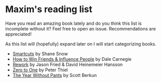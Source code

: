 # Maxim's reading list

Have you read an amazing book lately and do you think this list is incomplete without it? Feel free to open an issue. Recommendations are appreciated!

As this list will (hopefully) expand later on I will start categorizing books.

+ [Smartcuts](http://www.amazon.com/Smartcuts-Hackers-Innovators-Accelerate-Success/dp/0062302450) by Shane Snow
+ [How to Win Friends & Influence People](http://www.amazon.com/How-Win-Friends-Influence-People/dp/0671027034) by Dale Carnegie
+ [Rework](http://www.amazon.com/Rework-Jason-Fried/dp/0307463745) by Jason Fried & David Heinemeier Hansson
+ [Zero to One](http://www.amazon.com/Zero-One-Notes-Startups-Future/dp/0804139296) by Peter Thiel
+ [The Year Without Pants](https://www.amazon.com/Year-Without-Pants-WordPress-com-Future/dp/1118660633) by Scott Berkun
